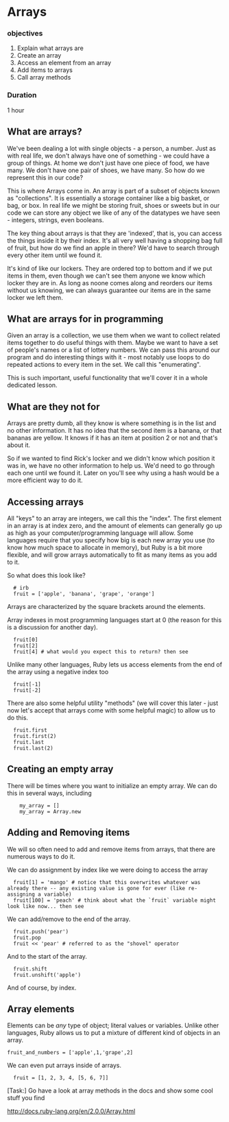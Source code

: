 # Arrays

### objectives
1. Explain what arrays are
2. Create an array
3. Access an element from an array
4. Add items to arrays
5. Call array methods

### Duration

1 hour

## What are arrays?

We've been dealing a lot with single objects - a person, a number. Just as with real life, we don't always have one of something - we could have a group of things. At home we don't just have one piece of food, we have many. We don't have one pair of shoes, we have many. So how do we represent this in our code?

This is where Arrays come in. An array is part of a subset of objects known as "collections". It is essentially a storage container like a big basket, or bag, or box. In real life we might be storing fruit, shoes or sweets but in our code we can store any object we like of any of the datatypes we have seen - integers, strings, even booleans.

The key thing about arrays is that they are 'indexed', that is, you can access the things inside it by their index. It's all very well having a shopping bag full of fruit, but how do we find an apple in there? We'd have to search through every other item until we found it.

It's kind of like our lockers. They are ordered top to bottom and if we put items in them, even though we can't see them anyone we know which locker they are in. As long as noone comes along and reorders our items without us knowing, we can always guarantee our items are in the same locker we left them.


## What are arrays for in programming

Given an array is a collection, we use them when we want to collect related items together to do useful things with them. Maybe we want to have a set of people's names or a list of lottery numbers. We can pass this around our program and do interesting things with it - most notably use loops to do repeated actions to every item in the set. We call this "enumerating".

This is such important, useful functionality that we'll cover it in a whole dedicated lesson.


## What are they not for

Arrays are pretty dumb, all they know is where something is in the list and no other information. It has no idea that the second item is a banana, or that bananas are yellow. It knows if it has an item at position 2 or not and that's about it.

So if we wanted to find Rick's locker and we didn't know which position it was in, we have no other information to help us. We'd need to go through each one until we found it. Later on you'll see why using a hash would be a more efficient way to do it.

## Accessing arrays

All "keys" to an array are integers, we call this the "index". The first element in an array is at index zero, and the amount of elements can generally go up as high as your computer/programming language will allow. Some languages require that you specify how big is each new array you use (to know how much space to allocate in memory), but Ruby is a bit more flexible, and will grow arrays automatically to fit as many items as you add to it.

So what does this look like?

```
  # irb
  fruit = ['apple', 'banana', 'grape', 'orange']
```
Arrays are characterized by the square brackets around the elements.

Array indexes in most programming languages start at 0 (the reason for this is a discussion for another day).

```
  fruit[0]
  fruit[2]
  fruit[4] # what would you expect this to return? then see
```

Unlike many other languages, Ruby lets us access elements from the end of the array using a negative index too

```
  fruit[-1]
  fruit[-2]
```

There are also some helpful utility "methods" (we will cover this later - just now let's accept that arrays come with some helpful magic) to allow us to do this.

```
  fruit.first
  fruit.first(2)
  fruit.last
  fruit.last(2)
```

## Creating an empty array

There will be times where you want to initialize an empty array. We can do this in several ways, including

```
	my_array = []
	my_array = Array.new
```

## Adding and Removing items

We will so often need to add and remove items from arrays, that there are numerous ways to do it.

We can do assignment by index like we were doing to access the array

```
  fruit[1] = 'mango' # notice that this overwrites whatever was already there -- any existing value is gone for ever (like re-assigning a variable)
  fruit[100] = 'peach' # think about what the `fruit` variable might look like now... then see
```

We can add/remove to the end of the array.

```
  fruit.push('pear')
  fruit.pop
  fruit << 'pear' # referred to as the "shovel" operator
```

And to the start of the array.

```
  fruit.shift
  fruit.unshift('apple')
```

And of course, by index.


## Array elements

Elements can be *any* type of object; literal values or variables. Unlike other languages, Ruby allows us to put a mixture of different kind of objects in an array.

```
fruit_and_numbers = ['apple',1,'grape',2]

```

We can even put arrays inside of arrays.

```
  fruit = [1, 2, 3, 4, [5, 6, 7]]
```

[Task:] Go have a look at array methods in the docs and show some cool stuff you find

http://docs.ruby-lang.org/en/2.0.0/Array.html
